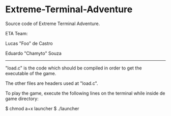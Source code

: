 # Extreme-Terminal-Adventure

Source code of Extreme Terminal Adventure.

ETA Team:

Lucas "Foo" de Castro

Eduardo "Chamyto" Souza

-------------------------------------------------------------------------------------------------

"load.c" is the code which should be compiled in order to get the executable of the game.

The other files are headers used at "load.c".


To play the game, execute the following lines on the terminal while inside de game directory:

$ chmod a+x launcher
$ ./launcher

